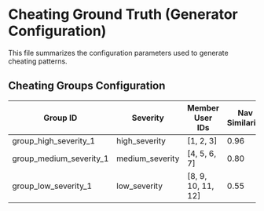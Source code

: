 # Cheating Ground Truth (Generator Configuration)

This file summarizes the configuration parameters used to generate cheating patterns.

## Cheating Groups Configuration

| Group ID             | Severity        | Member User IDs     | Nav Similarity | Nav Noise | Timing Start Delay (min/member) | Timing Variance (s) | Completion Speed | Answer Similarity | Wrong Answer Bias |
|----------------------|-----------------|---------------------|----------------|-----------|---------------------------------|---------------------|------------------|-------------------|-------------------|
| group_high_severity_1 | high_severity   | [1, 2, 3]           | 0.96           | 0.07      | 1                               | 2                   | fast             | 0.94              | 0.87              |
| group_medium_severity_1 | medium_severity | [4, 5, 6, 7]        | 0.80           | 0.30      | 5                               | 15                  | medium           | 0.84              | 0.60              |
| group_low_severity_1 | low_severity    | [8, 9, 10, 11, 12]  | 0.55           | 0.45      | 10                              | 30                  | slow             | 0.55              | 0.40              |


